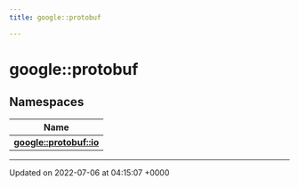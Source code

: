 ```yaml
---
title: google::protobuf

---
```


# google::protobuf



## Namespaces

| Name           |
| -------------- |
| **[google::protobuf::io](/engine/Namespaces/namespacegoogle_1_1protobuf_1_1io/)**  |






-------------------------------

Updated on 2022-07-06 at 04:15:07 +0000